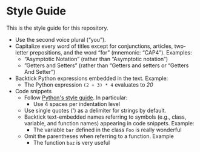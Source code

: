 # Style Guide
This is the style guide for this repository.

- Use the second voice plural (“you”).
- Capitalize every word of titles except for conjunctions, articles, two-letter prepositions, and the word “for” (mnemonic: “CAP4”). Examples:
  - “Asymptotic Notation” (rather than “Asymptotic notation”)
  - ”Getters and Setters” (rather than “Getters and setters or “Getters And Setter”)
- Backtick Python expressions embedded in the text. Example:
  - The Python expression `(2 + 3) * 4` evaluates to *20*
- Code snippets
  - Follow [Python's style guide](https://peps.python.org/pep-0008/]). In particular:
    - Use 4 spaces per indentation level
  - Use single quotes (') as a delimiter for strings by default.
  - Backtick text-embedded names referring to symbols (e.g., class, variable, and function names) appearing in code snippets. Example:
    - The variable `bar` defined in the class `Foo` is really wonderful
  - Omit the parentheses when referring to a function. Example
    - The function `baz` is very useful
